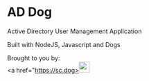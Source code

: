 # AD Dog
 
Active Directory User Management Application

Built with NodeJS, Javascript and Dogs

Brought to you by:
<br>
<a href="https://sc.dog><img style="height:25px" src="https://sc.dog/includes/logo.png"></a>
